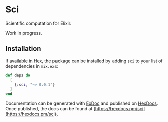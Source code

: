 # Sci

Scientific computation for Elixir.

Work in progress.

## Installation

If [available in Hex](https://hex.pm/docs/publish), the package can be installed
by adding `sci` to your list of dependencies in `mix.exs`:

```elixir
def deps do
  [
    {:sci, "~> 0.0.1"}
  ]
end
```

Documentation can be generated with [ExDoc](https://github.com/elixir-lang/ex_doc)
and published on [HexDocs](https://hexdocs.pm). Once published, the docs can
be found at [https://hexdocs.pm/sci](https://hexdocs.pm/sci).

